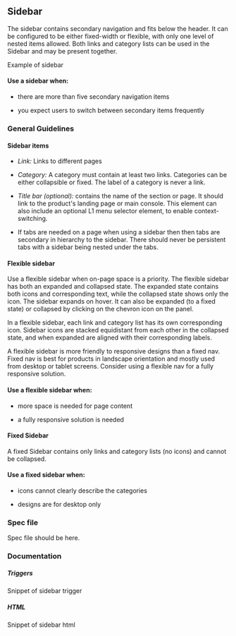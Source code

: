 ## Sidebar

The sidebar contains secondary navigation and fits below the header. It can be configured to be either fixed-width or flexible, with only one level of nested items allowed. Both links and category lists can be used in the Sidebar and may be present together.

Example of sidebar

#### Use a sidebar when:

- there are more than five secondary navigation items

- you expect users to switch between secondary items frequently

### General Guidelines

#### Sidebar items

- _Link:_ Links to different pages

- _Category:_ A category must contain at least two links. Categories can be either collapsible or fixed. The label of a category is never a link.

- _Title bar (optional):_ contains the name of the section or page. It should link to the product's landing page or main console. This element can also include an optional L1 menu selector element, to enable context-switching.

- If tabs are needed on a page when using a sidebar then then tabs are secondary in hierarchy to the sidebar. There should never be persistent tabs with a sidebar being nested under the tabs.

#### Flexible sidebar

Use a flexible sidebar when on-page space is a priority. The flexible sidebar has both an expanded and collapsed state. The expanded state contains both icons and corresponding text, while the collapsed state shows only the icon. The sidebar expands on hover. It can also be expanded (to a fixed state) or collapsed by clicking on the chevron icon on the panel.

In a flexible sidebar, each link and category list has its own corresponding icon. Sidebar icons are stacked equidistant from each other in the collapsed state, and when expanded are aligned with their corresponding labels.

A flexible sidebar is more friendly to responsive designs than a fixed nav. Fixed nav is best for products in landscape orientation and mostly used from desktop or tablet screens. Consider using a flexible nav for a fully responsive solution.

#### Use a flexible sidebar when:

- more space is needed for page content

- a fully responsive solution is needed

#### Fixed Sidebar

A fixed Sidebar contains only links and category lists (no icons) and cannot be collapsed.

#### Use a fixed sidebar when:

- icons cannot clearly describe the categories

- designs are for desktop only

### Spec file

Spec file should be here.

### Documentation

##### Triggers

Snippet of sidebar trigger

##### HTML

Snippet of sidebar html